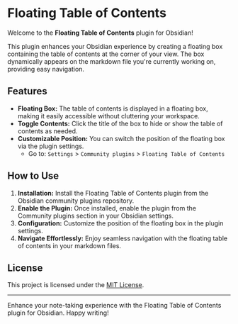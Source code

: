 # Floating Table of Contents

Welcome to the **Floating Table of Contents** plugin for Obsidian!

This plugin enhances your Obsidian experience by creating a floating box containing the table of contents at the corner of your view. The box dynamically appears on the markdown file you're currently working on, providing easy navigation.

## Features

- **Floating Box:** The table of contents is displayed in a floating box, making it easily accessible without cluttering your workspace.
- **Toggle Contents:** Click the title of the box to hide or show the table of contents as needed.
- **Customizable Position:** You can switch the position of the floating box via the plugin settings.
  - Go to: `Settings` > `Community plugins` > `Floating Table of Contents`

## How to Use

1. **Installation:** Install the Floating Table of Contents plugin from the Obsidian community plugins repository.
2. **Enable the Plugin:** Once installed, enable the plugin from the Community plugins section in your Obsidian settings.
3. **Configuration:** Customize the position of the floating box in the plugin settings.
4. **Navigate Effortlessly:** Enjoy seamless navigation with the floating table of contents in your markdown files.

## License

This project is licensed under the [MIT License](LICENSE).

---

Enhance your note-taking experience with the Floating Table of Contents plugin for Obsidian. Happy writing!

